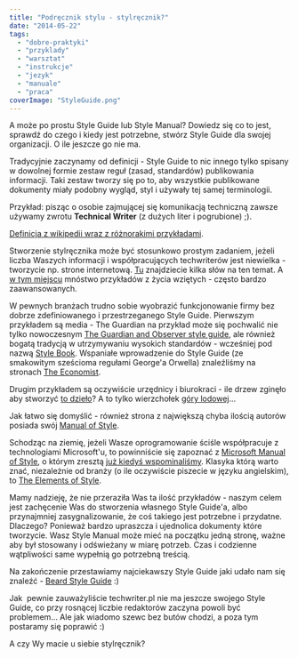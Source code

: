 ```yaml
---
title: "Podręcznik stylu - stylręcznik?"
date: "2014-05-22"
tags:
  - "dobre-praktyki"
  - "przyklady"
  - "warsztat"
  - "instrukcje"
  - "jezyk"
  - "manuale"
  - "praca"
coverImage: "StyleGuide.png"
---
```


A może po prostu Style Guide lub Style Manual? Dowiedz się co to jest, sprawdź
do czego i kiedy jest potrzebne, stwórz Style Guide dla swojej organizacji. O
ile jeszcze go nie ma.

Tradycyjnie zaczynamy od definicji - Style Guide to nic innego tylko spisany w
dowolnej formie zestaw reguł (zasad, standardów) publikowania informacji. Taki
zestaw tworzy się po to, aby wszystkie publikowane dokumenty miały podobny
wygląd, styl i używały tej samej terminologii.

Przykład: pisząc o osobie zajmującej się komunikacją techniczną zawsze używamy
zwrotu **Technical Writer** (z dużych liter i pogrubione) ;).

[Definicja z wikipedii wraz z różnorakimi przykładami](http://en.wikipedia.org/wiki/Style_guide).

Stworzenie stylręcznika może być stosunkowo prostym zadaniem, jeżeli liczba
Waszych informacji i współpracujących techwriterów jest niewielka - tworzycie
np. strone internetową.
[Tu](http://alistapart.com/article/creating-style-guides) znajdziecie kilka słów
na ten temat. A
[w tym miejscu](http://susanjeanrobertson.com/code/style-guide-links/) mnóstwo
przykładów z życia wziętych - często bardzo zaawansowanych.

W pewnych branżach trudno sobie wyobrazić funkcjonowanie firmy bez dobrze
zdefiniowanego i przestrzeganego Style Guide. Pierwszym przykładem są media
- The Guardian na przykład może się pochwalić nie tylko
nowoczesnym [The Guardian and Observer style guide](http://www.theguardian.com/info/series/guardian-and-observer-style-guide),
ale również bogatą tradycją w utrzymywaniu wysokich standardów - wcześniej pod
nazwą
[Style Book](http://image.guardian.co.uk/sys-files/Guardian/documents/2003/10/22/1928Styleguide.pdf?guni=Article:promo-tools%20Style%20guide%20info:microapp%20static:Style%20guide:Position7). Wspaniałe
wprowadzenie do Style Guide (ze smakowitym sześcioma regułami George'a Orwella)
znaleźliśmy na stronach
[The Economist](http://www.economist.com/styleguide/introduction).

Drugim przykładem są oczywiście urzędnicy i biurokraci - ile drzew zginęło aby
stworzyć
[to dzieło](http://www.gpo.gov/fdsys/pkg/GPO-STYLEMANUAL-2008/pdf/GPO-STYLEMANUAL-2008.pdf)?
A to tylko wierzchołek
[góry lodowej](http://en.wikipedia.org/wiki/List_of_style_guides)...

Jak łatwo się domyślić - również strona z największą chyba ilością autorów
posiada
swój [Manual of Style](http://en.wikipedia.org/wiki/Wikipedia:Manual_of_Style).

Schodząc na ziemię, jeżeli Wasze oprogramowanie ściśle współpracuje z
technologiami Microsoft'u, to powinniście się zapoznać z
[Microsoft Manual of Style](http://www.amazon.com/Microsoft-Manual-Style-Corporation/dp/0735648719),
o którym zresztą
[już kiedyś wspominaliśmy](http://techwriter.pl/naucz-sie-sama-czesc-2/).
Klasyka którą warto znać, niezależnie od branży (o ile oczywiście piszecie w
języku angielskim), to
[The Elements of Style](http://www.amazon.com/Elements-Style-Fourth-William-Strunk/dp/020530902X/ref=sr_1_1?s=books&ie=UTF8&qid=1396863409&sr=1-1&keywords=The+Elements+of+Style%2C+Fourth+Edition).

Mamy nadzieję, że nie przeraziła Was ta ilość przykładów - naszym celem jest
zachęcenie Was do stworzenia własnego Style Guide'a, albo przynajmniej
zasygnalizowanie, że coś takiego jest potrzebne i przydatne. Dlaczego? Ponieważ
bardzo upraszcza i ujednolica dokumenty które tworzycie. Wasz Style Manual może
mieć na początku jedną stronę, ważne aby był stosowany i odświeżany w miarę
potrzeb. Czas i codzienne wątpliwości same wypełnią go potrzebną treścią.

Na zakończenie przestawiamy najciekawszy Style Guide jaki udało nam się
znaleźć - [Beard Style Guide](http://www.beards.org/styles.php) :)

Jak  pewnie zauważyliście techwriter.pl nie ma jeszcze swojego Style Guide, co
przy rosnącej liczbie redaktorów zaczyna powoli być problemem... Ale jak wiadomo
szewc bez butów chodzi, a poza tym postaramy się poprawić :)

A czy Wy macie u siebie stylręcznik?
